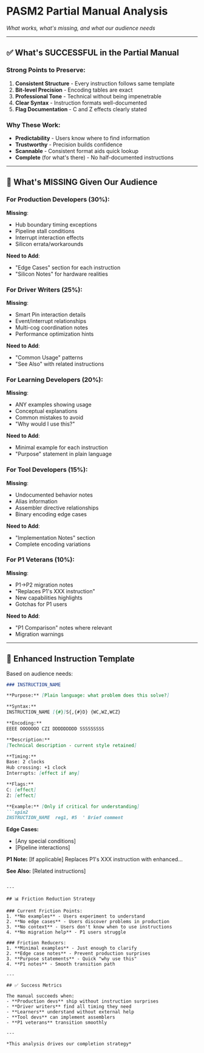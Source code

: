 # PASM2 Partial Manual Analysis

*What works, what's missing, and what our audience needs*

---

## ✅ What's SUCCESSFUL in the Partial Manual

### Strong Points to Preserve:
1. **Consistent Structure** - Every instruction follows same template
2. **Bit-level Precision** - Encoding tables are exact
3. **Professional Tone** - Technical without being impenetrable
4. **Clear Syntax** - Instruction formats well-documented
5. **Flag Documentation** - C and Z effects clearly stated

### Why These Work:
- **Predictability** - Users know where to find information
- **Trustworthy** - Precision builds confidence
- **Scannable** - Consistent format aids quick lookup
- **Complete** (for what's there) - No half-documented instructions

---

## 🔴 What's MISSING Given Our Audience

### For Production Developers (30%):
**Missing**:
- Hub boundary timing exceptions
- Pipeline stall conditions
- Interrupt interaction effects
- Silicon errata/workarounds

**Need to Add**:
- "Edge Cases" section for each instruction
- "Silicon Notes" for hardware realities

### For Driver Writers (25%):
**Missing**:
- Smart Pin interaction details
- Event/interrupt relationships
- Multi-cog coordination notes
- Performance optimization hints

**Need to Add**:
- "Common Usage" patterns
- "See Also" with related instructions

### For Learning Developers (20%):
**Missing**:
- ANY examples showing usage
- Conceptual explanations
- Common mistakes to avoid
- "Why would I use this?"

**Need to Add**:
- Minimal example for each instruction
- "Purpose" statement in plain language

### For Tool Developers (15%):
**Missing**:
- Undocumented behavior notes
- Alias information
- Assembler directive relationships
- Binary encoding edge cases

**Need to Add**:
- "Implementation Notes" section
- Complete encoding variations

### For P1 Veterans (10%):
**Missing**:
- P1→P2 migration notes
- "Replaces P1's XXX instruction"
- New capabilities highlights
- Gotchas for P1 users

**Need to Add**:
- "P1 Comparison" notes where relevant
- Migration warnings

---

## 🎯 Enhanced Instruction Template

Based on audience needs:

```markdown
### INSTRUCTION_NAME

**Purpose:** [Plain language: what problem does this solve?]

**Syntax:**
INSTRUCTION_NAME [{#}]S{,{#}D} {WC,WZ,WCZ}

**Encoding:**
EEEE OOOOOOO CZI DDDDDDDDD SSSSSSSSS

**Description:**
[Technical description - current style retained]

**Timing:**
Base: 2 clocks
Hub crossing: +1 clock
Interrupts: [effect if any]

**Flags:**
C: [effect]
Z: [effect]

**Example:** [Only if critical for understanding]
```spin2
INSTRUCTION_NAME  reg1, #5  ' Brief comment
```

**Edge Cases:**
- [Any special conditions]
- [Pipeline interactions]

**P1 Note:** [If applicable]
Replaces P1's XXX instruction with enhanced...

**See Also:**
[Related instructions]
```

---

## 📊 Friction Reduction Strategy

### Current Friction Points:
1. **No examples** - Users experiment to understand
2. **No edge cases** - Users discover problems in production
3. **No context** - Users don't know when to use instructions
4. **No migration help** - P1 users struggle

### Friction Reducers:
1. **Minimal examples** - Just enough to clarify
2. **Edge case notes** - Prevent production surprises
3. **Purpose statements** - Quick "why use this"
4. **P1 notes** - Smooth transition path

---

## ✅ Success Metrics

The manual succeeds when:
- **Production devs** ship without instruction surprises
- **Driver writers** find all timing they need
- **Learners** understand without external help
- **Tool devs** can implement assemblers
- **P1 veterans** transition smoothly

---

*This analysis drives our completion strategy*